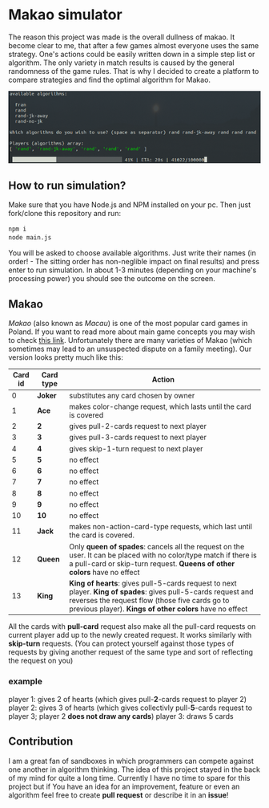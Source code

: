 # Makao simulator
The reason this project was made is the overall dullness of makao. It become clear to me, that after a few games almost everyone uses the same strategy. One's actions could be easily written down in a simple step list or algorithm. The only variety in match results is caused by the general randomness of the game rules. That is why I decided to create a platform to compare strategies and find the optimal algorithm for Makao.

![Sample execution screenshot](img/execution-screenshot.png)


## How to run simulation?
Make sure that you have Node.js and NPM installed on your pc. Then just fork/clone this repository and run:
```bash
npm i
node main.js
```
You will be asked to choose available algorithms. Just write their names (in order! - The sitting order has non-neglible impact on final results) and press enter to run simulation. In about 1-3 minutes (depending on your machine's processing power) you should see the outcome on the screen.


## Makao
*Makao* (also known as *Macau*) is one of the most popular card games in Poland. If you want to read more about main game concepts you may wish to check [this link](https://en.wikipedia.org/wiki/Macau_(card_game)). Unfortunately there are many varieties of Makao (which sometimes may lead to an unsuspected dispute on a family meeting). Our version looks pretty much like this:

Card id | Card type | Action
----|---------|-----------------------------------
0 | **Joker** | substitutes any card chosen by owner
1 | **Ace** | makes color-change request, which lasts until the card is covered
2 | **2** | gives pull-2-cards request to next player
3 | **3** | gives pull-3-cards request to next player
4 | **4** | gives skip-1-turn request to next player
5 | **5** | no effect
6 | **6** | no effect
7 | **7** | no effect
8 | **8** | no effect
9 | **9** | no effect
10 | **10** | no effect
11 | **Jack** | makes non-action-card-type requests, which last until the card is covered.
12 | **Queen** | Only **queen of spades**: cancels all the request on the user. It can be placed with no color/type match if there is a pull-card or skip-turn request. **Queens of other colors** have no effect
13 | **King** | **King of hearts**: gives pull-5-cards request to next player. **King of spades**: gives pull-5-cards request and reverses the request flow (those five cards go to previous player). **Kings of other colors** have no effect

All the cards with **pull-card** request also make all the pull-card requests on current player add up to the newly created request. It works similarly with **skip-turn** requests. (You can protect yourself against those types of requests by giving another request of the same type and sort of reflecting the request on you)

### example
player 1: gives 2 of hearts (which gives pull-**2**-cards request to player 2)
player 2: gives 3 of hearts (which gives collectivly pull-**5**-cards request to player 3; player 2 **does not draw any cards**)
player 3: draws 5 cards



## Contribution
I am a great fan of sandboxes in which programmers can compete against one another in algorithm thinking. The idea of this project stayed in the back of my mind for quite a long time. Currently I have no time to spare for this project but if You have an idea for an improvement, feature or even an algorithm feel free to create **pull request** or describe it in an **issue**! 